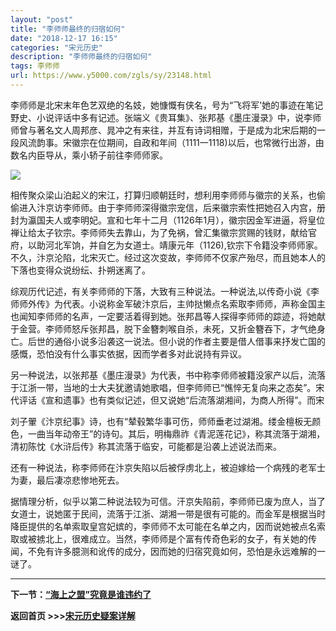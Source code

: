 ```yaml
---
layout: "post"
title: "李师师最终的归宿如何"
date: "2018-12-17 16:15"
categories: "宋元历史"
description: "李师师最终的归宿如何"
tags: 李师师
url: https://www.y5000.com/zgls/sy/23148.html
---
```






李师师是北宋末年色艺双绝的名妓，她慷慨有侠名，号为“飞将军'她的事迹在笔记野史、小说评话中多有记述。张端义《贵耳集》、张邦基《墨庄漫录》中，说李师师曾与著名文人周邦彦、晁冲之有来往，并互有诗词相赠，于是成为北宋后期的一段风流韵事。宋徽宗在位期间，自政和年间（1111一1118)以后，也常微行出游，由数名内臣导从，乘小轿子前往李师师家。

![](https://img.y5000.com/uploads/allimg/170629/8-1F629131513162.jpg)

相传聚众梁山泊起义的宋江，打算归顺朝廷时，想利用李师师与徽宗的关系，也偷偷进入汴京访李师师。由于李师师深得徽宗宠信，后来徽宗索性把她召入内宫，册封为瀛国夫人或李明妃。宣和七年十二月（1126年1月），徽宗因金军进逼，将皇位禅让给太子钦宗。李师师失去靠山，为了免祸，曾汇集徽宗赏赐的钱财，献给官府，以助河北军饷，并自乞为女道士。靖康元年（1126),钦宗下令籍没李师师家。不久，汴京沦陷，北宋灭亡。经过这次变故，李师师不仅家产殆尽，而且她本人的下落也变得众说纷纭、扑朔迷离了。

综观历代记述，有关李师师的下落，大致有三种说法。一种说法,以传奇小说《李师师外传》为代表。小说称金军破汴京后，主帅挞懒点名索取李师师，声称金国主也闻知李师师的名声，一定要活着得到她。张邦昌等人探得李师师的踪迹，将她献于金营。李师师怒斥张邦昌，脱下金簪刺喉自杀，未死，又折金簪吞下，才气绝身亡。后世的通俗小说多沿袭这一说法。但小说的作者主要是借人借事来抒发亡国的感慨，恐怕没有什么事实依据，因而学者多对此说持有异议。

另一种说法，以张邦基《墨庄漫录》为代表，书中称李师师被籍没家产以后，流落于江浙一带，当地的士大夫犹邀请她歌唱，但李师师已“憔悴无复向来之态矣”。宋代评话《宣和遗事》也有类似记述，但又说她“后流落湖湘间，为商人所得”。而宋

刘子翬《汴京纪事》诗，也有“辇毂繁华事可伤，师师垂老过湖湘。缕金檀板无颜色，一曲当年动帝王”的诗句。其后，明梅鼎祚《青泥莲花记》，称其流落于湖湘，清初陈忱《水浒后传》称其流落于临安，可能都是沿袭上述说法而来。

还有一种说法，称李师师在汴京失陷以后被俘虏北上，被迫嫁给一个病残的老军士为妻，最后凄凉悲惨地死去。

据情理分析，似乎以第二种说法较为可信。汗京失陷前，李师师已废为庶人，当了女道士，说她匿于民间，流落于江浙、湖湘一带是很有可能的。而金军是根据当时降臣提供的名单索取皇宫妃嫔的，李师师不太可能在名单之内，因而说她被点名索取或被掳北上，很难成立。当然，李师师是个富有传奇色彩的女子，有关她的传闻，不免有许多臆测和讹传的成分，因而她的归宿究竟如何，恐怕是永远难解的一谜了。

* * *

**下一节：[“海上之盟”究竟是谁违约了](https://www.y5000.com/zgls/sy/23149.html)**

**返回首页 >>>[宋元历史疑案详解](https://www.y5000.com/zgls/sy/23199.html)**
